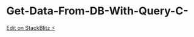 # Get-Data-From-DB-With-Query-C-

[Edit on StackBlitz ⚡️](https://stackblitz.com/edit/angular-yfvzvu)